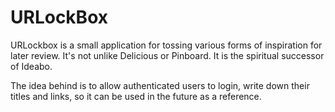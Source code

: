 # URLockBox

<p> URLockbox is a small application for tossing various forms of inspiration for later review. It's not unlike Delicious or Pinboard. It is the spiritual successor of Ideabo.</p>

<p>The idea behind is to allow authenticated users to login, write down their titles and links, so it can be used in the future as a reference.</p>
